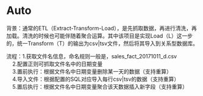 # Auto

背景：通常的ETL（Extract-Transform-Load），是先抓取数据，再进行清洗，再加载。清洗的时候也可能伴随着聚合运算。其中该项目是实现Load（L）这一步的，统一Transform（T）的输出为csv|tsv文件，然后将其导入到关系型数据库。

流程：1.获取文件名信息，命名规则一般是，sales_fact_20171011_d.csv</br>
     2.配置正则可抓取文件名中的日期变量</br>
     3.置前执行：根据文件名中日期变量删除某一天的数据（支持重算）</br>
     4.导入文件：根据配置的SQL对应导入每行csv|tsv的数据（支持重算）</br>
     5.置后执行：根据文件名中日期变量聚合该天数据插入新字段（支持重算）</br>
